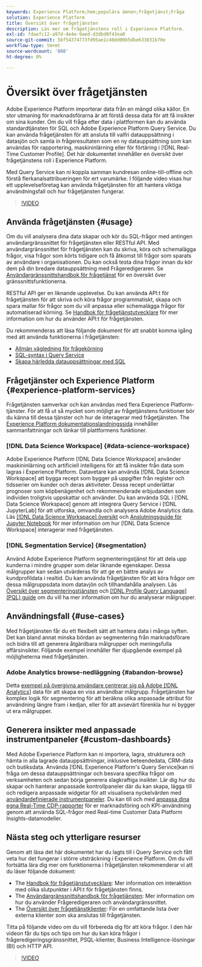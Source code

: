 ```yaml
---
keywords: Experience Platform;hem;populära ämnen;frågetjänst;Fråga
solution: Experience Platform
title: Översikt över frågetjänsten
description: Läs mer om frågetjänstens roll i Experience Platform.
exl-id: fdaefc12-a97d-4e4e-9aed-d3dbd0f43ea0
source-git-commit: 5bf54374773fd95ae1c40dd00b5dbe633031b70e
workflow-type: tm+mt
source-wordcount: '860'
ht-degree: 0%

---
```


# Översikt över frågetjänsten

Adobe Experience Platform importerar data från en mängd olika källor. En stor utmaning för marknadsförarna är att förstå dessa data för att få insikter om sina kunder. Om du vill fråga efter data i plattformen kan du använda standardtjänsten för SQL och Adobe Experience Platform Query Service. Du kan använda frågetjänsten för att ansluta till valfri datauppsättning i datasjön och samla in frågeresultaten som en ny datauppsättning som kan användas för rapportering, maskininlärning eller för förtäring i [!DNL Real-Time Customer Profile]. Det här dokumentet innehåller en översikt över frågetjänstens roll i Experience Platform.

Med Query Service kan ni koppla samman kundresan online-till-offline och förstå flerkanalsattribueringen för ert varumärke. I följande video visas hur ett upplevelseföretag kan använda frågetjänsten för att hantera viktiga användningsfall och hur frågetjänsten fungerar.

>[!VIDEO](https://video.tv.adobe.com/v/29795?quality=12&learn=on)

## Använda frågetjänsten {#usage}

Om du vill analysera dina data skapar och kör du SQL-frågor med antingen användargränssnittet för frågetjänsten eller RESTful API.
Med användargränssnittet för frågetjänsten kan du skriva, köra och schemalägga frågor, visa frågor som körts tidigare och få åtkomst till frågor som sparats av användare i organisationen. Du kan också testa dina frågor innan du kör dem på din bredare datauppsättning med Frågeredigeraren. Se [Användargränssnittshandbok för frågetjänst](ui/overview.md) för en översikt över gränssnittsfunktionerna.

RESTful API ger en liknande upplevelse. Du kan använda API:t för frågetjänsten för att skriva och köra frågor programmatiskt, skapa och spara mallar för frågor som du vill anpassa eller schemalägga frågor för automatiserad körning. Se [Handbok för frågetjänstutvecklare](api/getting-started.md) för mer information om hur du använder API:t för frågetjänsten.

Du rekommenderas att läsa följande dokument för att snabbt komma igång med att använda funktionerna i frågetjänsten:

- [Allmän vägledning för frågekörning](./best-practices/writing-queries.md)
- [SQL-syntax i Query Service](./sql/syntax.md)
- [Skapa härledda datauppsättningar med SQL](./data-distiller/derived-datasets/create-derived-datasets-with-sql.md)

## Frågetjänster och Experience Platform {#experience-platform-services}

Frågetjänsten samverkar och kan användas med flera Experience Platform-tjänster. För att få ut så mycket som möjligt av frågetjänstens funktioner bör du känna till dessa tjänster och hur de interagerar med frågetjänsten. The [Experience Platform dokumentationslandningssida](https://experienceleague.adobe.com/docs/experience-platform.html) innehåller sammanfattningar och länkar till plattformens funktioner.

### [!DNL Data Science Workspace] {#data-science-workspace}

Adobe Experience Platform [!DNL Data Science Workspace] använder maskininlärning och artificiell intelligens för att få insikter från data som lagras i Experience Platform. Datavetare kan använda [!DNL Data Science Workspace] att bygga recept som bygger på uppgifter från register och tidsserier om kunder och deras aktiviteter. Dessa recept underlättar prognoser som köpbenägenhet och rekommenderade erbjudanden som individen troligtvis uppskattar och använder. Du kan använda SQL i [!DNL Data Science Workspace] genom att integrera Query Service i [!DNL JupyterLab] för att utforska, omvandla och analysera Adobe Analytics data. Läs [[!DNL Data Science Workspace] översikt](../data-science-workspace/home.md) och [Anslutningsguide för Jupyter Notebook](./clients/jupyter-notebook.md) för mer information om hur [!DNL Data Science Workspace] interagerar med frågetjänsten.

### [!DNL Segmentation Service] {#segmentation}

Använd Adobe Experience Platform segmenteringstjänst för att dela upp kunderna i mindre grupper som delar liknande egenskaper. Dessa målgrupper kan sedan utvärderas för att ge en bättre analys av kundprofildata i realtid. Du kan använda frågetjänsten för att köra frågor om dessa målgruppsdata inom datavjön och tillhandahålla analysen. Läs [Översikt över segmenteringstjänsten](../segmentation/home.md) och [[!DNL Profile Query Language] (PQL) guide](../segmentation/pql/overview.md) om du vill ha mer information om hur du analyserar målgrupper.

## Användningsfall {#use-cases}

Med frågetjänsten får du ett flexibelt sätt att hantera data i många syften. Det kan bland annat minska bördan av segmentering från marknadsförare och bidra till att generera åtgärdbara målgrupper och meningsfulla affärsinsikter. Följande exempel innehåller fler djupgående exempel på möjligheterna med frågetjänsten.

### Adobe Analytics browse-nedläggning {#abandon-browse}

Detta [exempel på övergivna användare centrerar sig på Adobe [!DNL Analytics]](./use-cases/abandoned-browse.md) data för att skapa en viss användbar målgrupp. Frågetjänsten har komplex logik för segmentering för att beräkna olika anpassade attribut för användning längre fram i kedjan, eller för att avsevärt förenkla hur ni bygger ut era målgrupper.

## Generera insikter med anpassade instrumentpaneler {#custom-dashboards}

Med Adobe Experience Platform kan ni importera, lagra, strukturera och hämta in alla lagrade datauppsättningar, inklusive beteendedata, CRM-data och butiksdata. Använda [!DNL Experience Platform's Query Service]kan ni fråga om dessa datauppsättningar och besvara specifika frågor om verksamheten och sedan börja generera slagkraftiga insikter. Lär dig hur du skapar och hanterar anpassade kontrollpaneler där du kan skapa, lägga till och redigera anpassade widgetar för att visualisera nyckelvärden med [användardefinierade instrumentpaneler](../dashboards/user-defined-dashboards.md). Du kan till och med [anpassa dina egna Real-Time CDP-rapporter](../dashboards/cdp-insights-data-model.md) för er marknadsföring och KPI-användning genom att använda SQL-frågor med Real-time Customer Data Platform Insights-datamodeller.

## Nästa steg och ytterligare resurser

Genom att läsa det här dokumentet har du lagts till i Query Service och fått veta hur det fungerar i större utsträckning i Experience Platform. Om du vill fortsätta lära dig mer om funktionerna i frågetjänsten rekommenderar vi att du läser följande dokument:

- The [Handbok för frågetjänstutvecklare](api/getting-started.md): Mer information om interaktion med olika slutpunkter i API:t för frågetjänsten finns.
- The [Användargränssnittshandbok för frågetjänsten](ui/overview.md): Mer information om hur du använder Frågeredigeraren och användargränssnittet.
- The [Översikt över frågetjänstklienter](clients/overview.md): För en omfattande lista över externa klienter som ska anslutas till frågetjänsten.

Titta på följande video om du vill förbereda dig för att köra frågor. I den här videon får du tips och tips om hur du kan köra frågor i frågeredigeringsgränssnittet, PSQL-klienter, Business Intelligence-lösningar (BI) och HTTP API.

>[!VIDEO](https://video.tv.adobe.com/v/29811?quality=12&learn=on)
